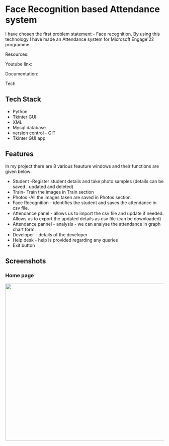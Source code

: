 
# Face Recognition based Attendance system 

I have chosen the first problem statement - Face recognition.
By using this technology I have made an Attendance system for Microsoft Engage'22 programme.

Resources:

Youtube link:

Documentation:

Tech





## Tech Stack

* Python 
* Tkinter GUI
* XML
* Mysql database
* version control - GIT
* Tkinter GUI app 




## Features
In my project there are 8 various feauture windows and their functions are given below:
 * Student -Register student details and take photo samples (details can be saved , updated and deleted)
 * Train- Train the images in Train section
 * Photos -All the images taken are saved in Photos section
 * Face Recognition - identifies the student and saves the attendance in csv file.
 * Attendance panel - allows us to import the csv file and update if needed. Allows us to export the 
   updated details as csv file (can be downloaded)
 * Attendance pannel - analysis - we can analyse the attendance in graph chart form.
 * Developer - details of the developer 
 * Help desk - help is provided regarding any queries
 * Exit button 

 
                 
    




## Screenshots
### Home page
<p align="center">
<img src="https://github.com/Anuradha-Naidu/Face-Recognition-Attendance-System/blob/master/screenshots/Home%20page.png?raw=true" width="900" height="500" </p>


